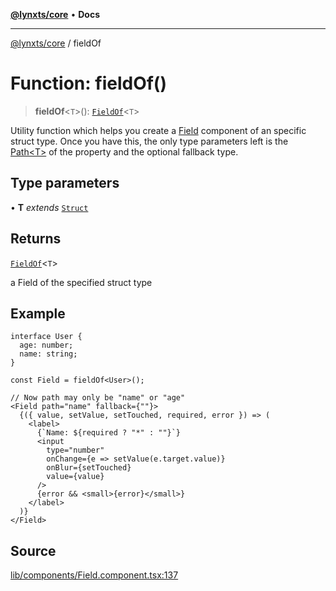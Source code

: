 [**@lynxts/core**](../README.md) • **Docs**

***

[@lynxts/core](../README.md) / fieldOf

# Function: fieldOf()

> **fieldOf**\<`T`\>(): [`FieldOf`](../type-aliases/FieldOf.md)\<`T`\>

Utility function which helps you create a [Field](Field.md) component of an
specific struct type. Once you have this, the only type parameters left is
the [Path\<T\>](../type-aliases/Path.md) of the property and the optional fallback type.

## Type parameters

• **T** *extends* [`Struct`](../type-aliases/Struct.md)

## Returns

[`FieldOf`](../type-aliases/FieldOf.md)\<`T`\>

a Field of the specified struct type

## Example

```
interface User {
  age: number;
  name: string;
}

const Field = fieldOf<User>();

// Now path may only be "name" or "age"
<Field path="name" fallback={""}>
  {({ value, setValue, setTouched, required, error }) => (
    <label>
      {`Name: ${required ? "*" : ""}`}
      <input
        type="number"
        onChange={e => setValue(e.target.value)}
        onBlur={setTouched}
        value={value}
      />
      {error && <small>{error}</small>}
    </label>
  )}
</Field>
```

## Source

[lib/components/Field.component.tsx:137](https://github.com/JoseLion/lynxts/blob/main/packages/core/src/lib/components/Field.component.tsx#L137)
